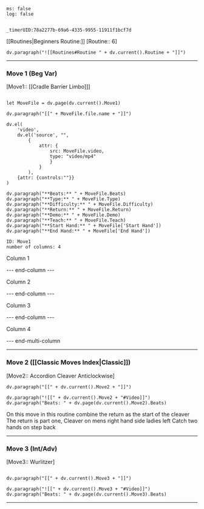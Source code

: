 ```timer
ms: false
log: false


_timerUID:78a2277b-69a6-4335-9955-11911f1bcf7d
```

[[Routines|Beginners Routine:]] [Routine:: 6]
```dataviewjs
dv.paragraph("![[Routines#Routine " + dv.current().Routine + "]]")

```


---
### Move 1 (Beg Var)
[Move1:: [[Cradle Barrier Limbo]]]

```dataviewjs

let MoveFile = dv.page(dv.current().Move1)

dv.paragraph("[[" + MoveFile.file.name + "]]")

dv.el(
	'video',
	dv.el('source', "",
		{
			attr: { 
				src: MoveFile.video,
				type: "video/mp4"
				}
			}
		),
	{attr: {controls:""}}
)

dv.paragraph("**Beats:** " + MoveFile.Beats)
dv.paragraph("**Type:** " + MoveFile.Type)
dv.paragraph("**Difficulty:** " + MoveFile.Difficulty)
dv.paragraph("**Return:** " + MoveFile.Return)
dv.paragraph("**Demo:** " + MoveFile.Demo)
dv.paragraph("**Teach:** " + MoveFile.Teach)
dv.paragraph("**Start Hand:** " + MoveFile['Start Hand'])
dv.paragraph("**End Hand:** " + MoveFile['End Hand'])

```


```multi-column-start
ID: Move1
number of columns: 4
```

Column 1

--- end-column ---

Column 2

--- end-column ---

Column 3

--- end-column ---

Column 4

--- end-multi-column



---

### Move 2 ([[Classic Moves Index|Classic]])

[Move2:: Accordion Cleaver Anticlockwise]

```dataviewjs
dv.paragraph("[[" + dv.current().Move2 + "]]")

dv.paragraph("![[" + dv.current().Move2 + "#Video]]")
dv.paragraph("Beats: " + dv.page(dv.current().Move2).Beats)
```
On this move in this routine combine the return as the start of the cleaver
The return is part one, Cleaver on mens right hand side ladies left
Catch two hands on step back

---
### Move 3 (Int/Adv)
[Move3:: Wurlitzer]

```dataviewjs

dv.paragraph("[[" + dv.current().Move3 + "]]")

dv.paragraph("![[" + dv.current().Move3 + "#Video]]")
dv.paragraph("Beats: " + dv.page(dv.current().Move3).Beats)
```


---



